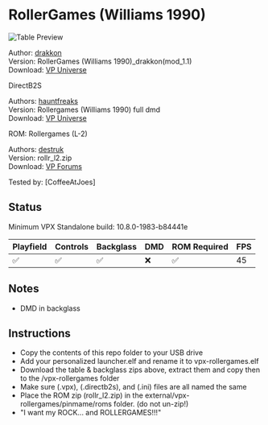 # RollerGames (Williams 1990)

![Table Preview](../../images/vpx-rollergames.png)

Author: [drakkon](https://vpuniverse.com/profile/51568-drakkon/)  
Version: RollerGames (Williams 1990)_drakkon(mod_1.1)  
Download: [VP Universe](https://vpuniverse.com/files/file/11677-rollergames-williams-1990-drakkon-mod-11/)

DirectB2S

Authors: [hauntfreaks](https://vpuniverse.com/profile/5216-hauntfreaks/)  
Version: Rollergames (Williams 1990) full dmd  
Download: [VP Universe](https://vpuniverse.com/files/file/16638-rollergames-williams-1990-b2s-with-full-dmd/)

ROM: Rollergames (L-2)

Authors: [destruk](https://www.vpforums.org/index.php?showuser=5)  
Version: rollr_l2.zip  
Download: [VP Forums](https://www.vpforums.org/index.php?app=downloads&showfile=941)

Tested by:
[CoffeeAtJoes]

## Status 

Minimum VPX Standalone build: 10.8.0-1983-b84441e

| Playfield | Controls | Backglass | DMD | ROM Required | FPS | 
|-----------|----------|-----------|-----|--------------|-----|
| :white_check_mark: | :white_check_mark: | :white_check_mark: | :x: | :white_check_mark: | 45 |

## Notes

- DMD in backglass

## Instructions

- Copy the contents of this repo folder to your USB drive
- Add your personalized launcher.elf and rename it to vpx-rollergames.elf
- Download the table & backglass zips above, extract them and copy then to the /vpx-rollergames folder
- Make sure (.vpx), (.directb2s), and (.ini) files are all named the same
- Place the ROM zip (rollr_l2.zip) in the external/vpx-rollergames/pinmame/roms folder. (do not un-zip!)
- "I want my ROCK... and ROLLERGAMES!!!"


